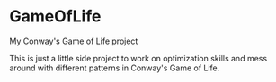 # GameOfLife
My Conway's Game of Life project

This is just a little side project to work on optimization skills and mess around with different patterns in Conway's Game of Life.

